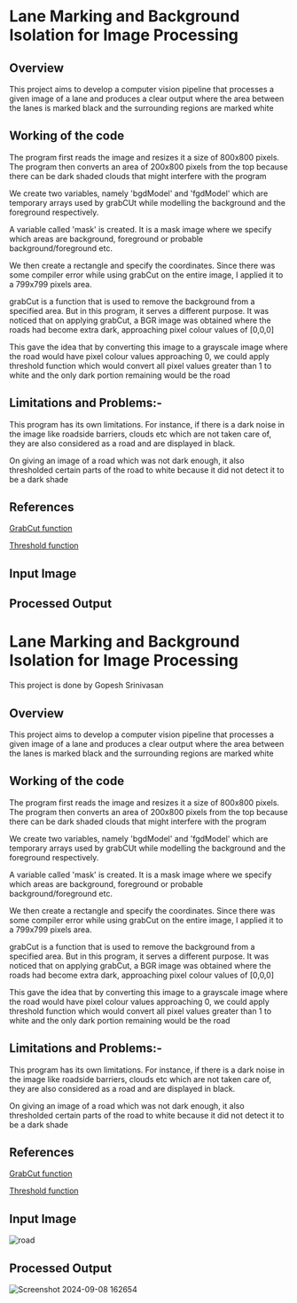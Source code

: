 
# Lane Marking and Background Isolation for Image Processing



## Overview
This project aims to develop a computer vision pipeline that processes a given image of a lane and produces a clear output where the area between the lanes is marked black and the surrounding regions are marked white

## Working of the code 
The program first reads the image and resizes it a size of 800x800 pixels. The program then converts an area of 200x800 pixels from the top because there can be dark shaded clouds that might interfere with the program

We create two variables, namely 'bgdModel' and 'fgdModel' which are temporary arrays used by grabCUt while modelling the background and the foreground respectively.
 
A variable called 'mask' is created. It is a mask image where we specify which areas are background, foreground or probable background/foreground etc.

We then create a rectangle and specify the coordinates. Since there was some compiler error while using grabCut on the entire image, I applied it to a 799x799 pixels area. 

grabCut is a function that is used to remove the background from a specified area. But in this program, it serves a different purpose. It was noticed that on applying grabCut, a BGR image was obtained where the roads had become extra dark, approaching pixel colour values of [0,0,0]

This gave the idea that by converting this image to a grayscale image where the road would have pixel colour values approaching 0, we could apply threshold function which would convert all pixel values greater than 1 to white and the only dark portion remaining would be the road
## Limitations and Problems:-
This program has its own limitations. For instance, if there is a dark noise in the image like roadside barriers, clouds etc which are not taken care of, they are also considered as a road and are displayed in black. 

On giving an image of a road which was not dark enough, it also thresholded certain parts of the road to white because it did not detect it to be a dark shade
## References
[GrabCut function](https://docs.opencv.org/3.4/d8/d83/tutorial_py_grabcut.html)

[Threshold function](https://docs.opencv.org/4.x/d7/d4d/tutorial_py_thresholding.html)





## Input Image


## Processed Output

# Lane Marking and Background Isolation for Image Processing
This project is done by Gopesh Srinivasan



## Overview
This project aims to develop a computer vision pipeline that processes a given image of a lane and produces a clear output where the area between the lanes is marked black and the surrounding regions are marked white

## Working of the code 
The program first reads the image and resizes it a size of 800x800 pixels. The program then converts an area of 200x800 pixels from the top because there can be dark shaded clouds that might interfere with the program

We create two variables, namely 'bgdModel' and 'fgdModel' which are temporary arrays used by grabCUt while modelling the background and the foreground respectively.
 
A variable called 'mask' is created. It is a mask image where we specify which areas are background, foreground or probable background/foreground etc.

We then create a rectangle and specify the coordinates. Since there was some compiler error while using grabCut on the entire image, I applied it to a 799x799 pixels area. 

grabCut is a function that is used to remove the background from a specified area. But in this program, it serves a different purpose. It was noticed that on applying grabCut, a BGR image was obtained where the roads had become extra dark, approaching pixel colour values of [0,0,0]

This gave the idea that by converting this image to a grayscale image where the road would have pixel colour values approaching 0, we could apply threshold function which would convert all pixel values greater than 1 to white and the only dark portion remaining would be the road
## Limitations and Problems:-
This program has its own limitations. For instance, if there is a dark noise in the image like roadside barriers, clouds etc which are not taken care of, they are also considered as a road and are displayed in black. 

On giving an image of a road which was not dark enough, it also thresholded certain parts of the road to white because it did not detect it to be a dark shade
## References
[GrabCut function](https://docs.opencv.org/3.4/d8/d83/tutorial_py_grabcut.html)

[Threshold function](https://docs.opencv.org/4.x/d7/d4d/tutorial_py_thresholding.html)





## Input Image
![road](https://github.com/user-attachments/assets/070f9c8f-be2a-4d6d-8fd2-1fc0be2e22cc)


## Processed Output
![Screenshot 2024-09-08 162654](https://github.com/user-attachments/assets/546bc590-9272-4801-9cac-ff13fe1b36ca)

